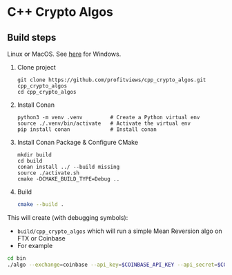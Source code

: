 # C++ Crypto Algos

## Build steps

Linux or MacOS.  See [here](https://github.com/profitviews/cpp_crypto_algos/blob/main/windows.md) for Windows.

1. Clone project
   ```
   git clone https://github.com/profitviews/cpp_crypto_algos.git cpp_crypto_algos
   cd cpp_crypto_algos
   ```

2. Install Conan
   ```
   python3 -m venv .venv         # Create a Python virtual env
   source ./.venv/bin/activate   # Activate the virtual env
   pip install conan             # Install conan
   ```

3. Install Conan Package & Configure CMake 
   ```
   mkdir build
   cd build
   conan install ../ --build missing
   source ./activate.sh
   cmake -DCMAKE_BUILD_TYPE=Debug ..
   ```
   
4. Build
   ```bash
   cmake --build .
   ```

This will create (with debugging symbols):

* `build/cpp_crypto_algos` which will run a simple Mean Reversion algo on FTX or Coinbase
* For example
```bash
cd bin
./algo --exchange=coinbase --api_key=$COINBASE_API_KEY --api_secret=$COINBASE_API_SECRET --api_phrase=$COINBASE_API_PHRASE --lookback=50 --reversion_level=2 --base_quantity=0.0025 --symbol=ETH-BTC
```

